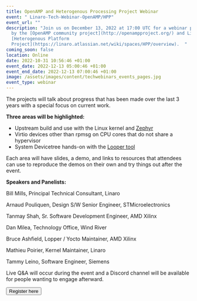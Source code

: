 ```yaml
---
title: OpenAMP and Heterogenous Processing Project Webinar
event: " Linaro-Tech-Webinar-OpenAMP/HPP"
event_url: ""
description: "Join us on December 13, 2022 at 17:00 UTC for a webinar presented
  by the [OpenAMP community project](http://openampproject.org/) and Linaro’s
  [Heterogenous Platform
  Project](https://linaro.atlassian.net/wiki/spaces/HPP/overview).  "
coming_soon: false
location: Online
date: 2022-10-31 10:56:46 +01:00
event_date: 2022-12-13 05:00:46 +01:00
event_end_date: 2022-12-13 07:00:46 +01:00
image: /assets/images/content/techwebinars_events_pages.jpg
event_type: webinar
---
```

The projects will talk about progress that has been made over the last 3 years with a special focus on current work.  

**Three areas will be highlighted:**

* Upstream build and use with the Linux kernel and [Zephyr](https://www.zephyrproject.org/)
* Virtio devices other than rpmsg on CPU cores that do not share a hypervisor
* System Devicetree hands-on with the [Looper tool](https://github.com/devicetree-org/lopper)

Each area will have slides, a demo, and links to resources that attendees can use to reproduce the demos on their own and try things out after the event.   

**Speakers and Panelists:**

Bill Mills, Principal Technical Consultant, Linaro

Arnaud Pouliquen, Design S/W Senior Engineer, STMicroelectronics

Tanmay Shah, Sr. Software Development Engineer, AMD Xilinx

Dan Milea, Technology Office, Wind River

Bruce Ashfield, Lopper / Yocto Maintainer, AMD Xilinx

Mathieu Poirier, Kernel Maintainer, Linaro

Tammy Leino, Software Engineer, Siemens

Live Q&A will occur during the event and a Discord channel will be available for people wanting to engage afterward.

<form action="https://www.cognitoforms.com/Linaro1/OpenAMPAndHeterogenousProcessingProjectWebinar">

<button type="submit">Register here</button>

</form>